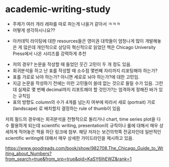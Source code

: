 # academic-writing-study
- 주제가 여러 개라 레파를 따로 파는게 나을거 같아서 ㅋㅋㅋ
- 어떻게 생각하시나요??


* 아카데믹 라이팅에 대한 resources들은 영미권 대학들이 엄청나게 많이 개발해놓은 게 많은데 개인적으로 상당히 혁신적으로 읽었던 책은
Chicago University Press에서 나온 시리즈를 강력하게 추천

- 저의 경우? 논문을 작성할 때 들었던 웃긴 고민이 두 개 정도 있음.
- 회귀분석을 하고 난 표를 작성할 때 소수점 몇번째 자리까지 리포팅해야 하는가?
- 표를 가로로 놔야 하는가? 아니면 세로로 놔야 하는가?에 대한 고민임. 
- 지금 논문을 작성하기 전에는 이런 고민들이 쓸데 없는 것으로 들릴 수가 있음. 그런데 실제로 몇 번째 decimal까지 리포트해야 할 것인가?는 엄격하게 정해진 바가 있는 규칙임
- 표의 방향도 column의 수가 4개를 넘는지 여부에 따라서 세로 (portrait) 가로 (landscape) 로 배치할지 결정하는 rule of thumb이 있음

저희 필드의 경우에는 회귀분석을 전형적으로 돌리거나 chart, time series plot을 다수 활용하게 되는데 scientific writing, presentation의 규칙이나 룰에 대해서
매우 상세하게 적어놓은 책을 하단 링크에 첨부. 해당 저자는 보건의학쪽 전공자인데 일반적인 scientific writing에 대해서 매우 상세한 가이드라인을 제시하고 있음. 

https://www.goodreads.com/book/show/982708.The_Chicago_Guide_to_Writing_about_Numbers?from_search=true&from_srp=true&qid=KaSY6IhEWZ&rank=1
